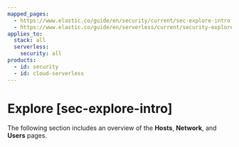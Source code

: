 ```yaml
---
mapped_pages:
  - https://www.elastic.co/guide/en/security/current/sec-explore-intro.html
  - https://www.elastic.co/guide/en/serverless/current/security-explore-your-data.html
applies_to:
  stack: all
  serverless:
    security: all
products:
  - id: security
  - id: cloud-serverless
---
```


# Explore [sec-explore-intro]

The following section includes an overview of the **Hosts**, **Network**, and **Users** pages.

